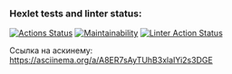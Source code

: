 ### Hexlet tests and linter status:
[![Actions Status](https://github.com/bbngpw/frontend-project-lvl1/workflows/hexlet-check/badge.svg)](https://github.com/bbngpw/frontend-project-lvl1/actions)
[![Maintainability](https://api.codeclimate.com/v1/badges/2556c278ed9e09891498/maintainability)](https://codeclimate.com/github/bbngpw/frontend-project-lvl1/maintainability)
[![Linter Action Status](https://github.com/bbngpw/frontend-project-lvl1/actions/workflows/run-eslint.yml/badge.svg)](https://github.com/bbngpw/frontend-project-lvl1/actions)

Ссылка на аскинему: https://asciinema.org/a/A8ER7sAyTUhB3xlaIYi2s3DGE